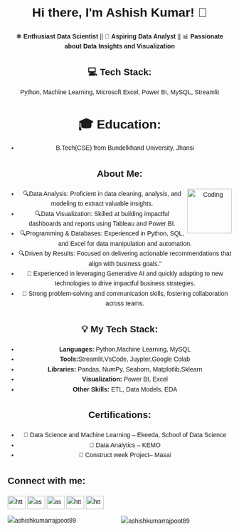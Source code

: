 <!DOCTYPE html>
<html lang="en">
<head>
    <meta charset="UTF-8">
    <meta name="viewport" content="width=device-width, initial-scale=1.0">
</head>
<body style="font-family: Arial, sans-serif; line-height: 1.6; margin: 20px;">
<center>

  <h1>Hi there, I'm Ashish Kumar! 👋</h1>
    <p><strong>⚛ Enthusiast Data Scientist</strong> || 🌟 <strong>Aspiring Data Analyst</strong> || 📊 <strong>Passionate about Data Insights and Visualization</strong></p>

<h2>💻 Tech Stack:</h2>
    <p>Python, Machine Learning, Microsoft Excel, Power BI, MySQL, Streamlit</p>

  <h1>🎓 <strong>Education:</strong></h1>
        <ul>
            <li>B.Tech(CSE) from Bundelkhand University, Jhansi</li>
        </ul>
       


<h2>About Me:</h2>
  <img align="right" alt="Coding" width="100" src="https://cdn.dribbble.com/users/2565022/screenshots/13928516/media/8f26a64d2a0656d3f18408484b1507d9.gif">
<ul>
<li>🔍Data Analysis: Proficient in data cleaning, analysis, and modeling to extract valuable insights. </li>
<li>🔍Data Visualization: Skilled at building impactful dashboards and reports using Tableau and Power BI.</li>
<li>🔍Programming & Databases: Experienced in Python, SQL, and Excel for data manipulation and automation.</li>
<li>🔍Driven by Results: Focused on delivering actionable recommendations that align with business goals."</li>
<li>🤖 Experienced in leveraging Generative AI and quickly adapting to new technologies to drive impactful business strategies.</li>
<li>🌟 Strong problem-solving and communication skills, fostering collaboration across teams.</li>
</ul>

  <h2>💡 My Tech Stack:</h2>
    <ul>
        <li><strong>Languages:</strong> Python,Machine Learning, MySQL</li>
        <li><strong>Tools:</strong>Streamlit,VsCode, Juypter,Google Colab</li>
	<li><strong>Libraries:</strong> Pandas, NumPy, Seaborn, Matplotlib,Sklearn</li>
        <li><strong>Visualization:</strong> Power BI, Excel</li>
        <li><strong>Other Skills:</strong> ETL, Data Models, EDA</li>
    </ul>

  <h2>Certifications:</h2>
    <ul>
        <li>📜 Data Science and Machine Learning – Ekeeda, School of Data Science</li>
        <li>📜 Data Analytics – KEMO</li>
        <li>📜 Construct week Project– Masai</li>
    </ul>

  <h2 align="left">Connect with me:</h2>
<p align="left">
<a href="https://linkedin.com/in/https://www.linkedin.com/in/ashish-kumar-381514230/" target="blank"><img align="center" src="https://raw.githubusercontent.com/rahuldkjain/github-profile-readme-generator/master/src/images/icons/Social/linked-in-alt.svg" alt="https://www.linkedin.com/in/ashish-kumar-381514230/" height="30" width="40" /></a>
<a href="https://kaggle.com/ashishkumarrajpoot" target="blank"><img align="center" src="https://raw.githubusercontent.com/rahuldkjain/github-profile-readme-generator/master/src/images/icons/Social/kaggle.svg" alt="ashishkumarrajpoot" height="30" width="40" /></a>
<a href="https://instagram.com/ashish_kumar_rajpoot" target="blank"><img align="center" src="https://raw.githubusercontent.com/rahuldkjain/github-profile-readme-generator/master/src/images/icons/Social/instagram.svg" alt="ashish_kumar_rajpoot" height="30" width="40" /></a>
<a href="https://www.hackerrank.com/https://www.hackerrank.com/dashboard" target="blank"><img align="center" src="https://raw.githubusercontent.com/rahuldkjain/github-profile-readme-generator/master/src/images/icons/Social/hackerrank.svg" alt="https://www.hackerrank.com/dashboard" height="30" width="40" /></a>
<a href="https://www.leetcode.com/https://leetcode.com/u/ashishkumarrajpoot/" target="blank"><img align="center" src="https://raw.githubusercontent.com/rahuldkjain/github-profile-readme-generator/master/src/images/icons/Social/leet-code.svg" alt="https://leetcode.com/u/ashishkumarrajpoot/" height="30" width="40" /></a>
</p>

<p><img align="left" src="https://github-readme-stats.vercel.app/api/top-langs?username=ashishkumarrajpoot89&show_icons=true&locale=en&layout=compact" alt="ashishkumarrajpoot89" /></p>

<p>&nbsp;<img align="center" src="https://github-readme-stats.vercel.app/api?username=ashishkumarrajpoot89&show_icons=true&locale=en" alt="ashishkumarrajpoot89" /></p>
</center>
</body>
</html>

